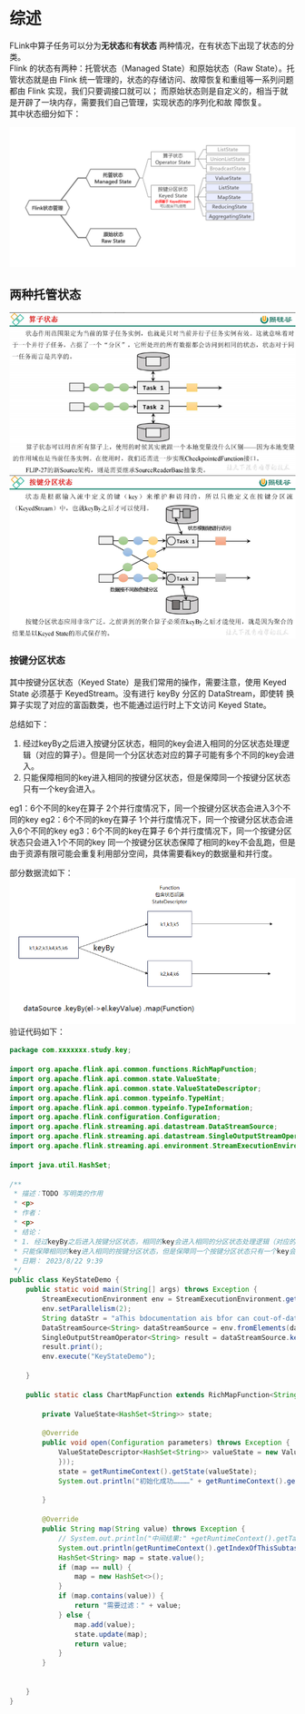 # 综述
FLink中算子任务可以分为**无状态**和**有状态** 两种情况，在有状态下出现了状态的分类。  
Flink 的状态有两种：托管状态（Managed State）和原始状态（Raw State）。托管状态就是由 Flink
统一管理的，状态的存储访问、故障恢复和重组等一系列问题都由 Flink 实现，我们只要调接口就可以；
而原始状态则是自定义的，相当于就是开辟了一块内存，需要我们自己管理，实现状态的序列化和故
障恢复。  
其中状态细分如下：  

![img.png](images/EE6B372C599841919F639474AEDAF1A9.png)
## 两种托管状态
![img.png](images/C4853CB2CDA04CD38641EDAA776F04FF.png)
![img_1.png](images/1046DDF2B4E5417CBE0FE0732464DD72.png)
### 按键分区状态
其中按键分区状态（Keyed State）是我们常用的操作，需要注意，使用 Keyed State 必须基于 KeyedStream。没有进行 keyBy 分区的 DataStream，即使转
换算子实现了对应的富函数类，也不能通过运行时上下文访问 Keyed State。

总结如下：
1. 经过keyBy之后进入按键分区状态，相同的key会进入相同的分区状态处理逻辑（对应的算子）。但是同一个分区状态对应的算子可能有多个不同的key会进入。
2. 只能保障相同的key进入相同的按键分区状态，但是保障同一个按键分区状态只有一个key会进入。
 
eg1：6个不同的key在算子 2个并行度情况下，同一个按键分区状态会进入3个不同的key
eg2：6个不同的key在算子 1个并行度情况下，同一个按键分区状态会进入6个不同的key
eg3：6个不同的key在算子 6个并行度情况下，同一个按键分区状态只会进入1个不同的key
同一个按键分区状态保障了相同的key不会乱跑，但是由于资源有限可能会重复利用部分空间，具体需要看key的数据量和并行度。

部分数据流如下：
![img.png](images/85D9CED1B2534DE497D0564D96B0B81E.png)
验证代码如下：
```java
package com.xxxxxxx.study.key;

import org.apache.flink.api.common.functions.RichMapFunction;
import org.apache.flink.api.common.state.ValueState;
import org.apache.flink.api.common.state.ValueStateDescriptor;
import org.apache.flink.api.common.typeinfo.TypeHint;
import org.apache.flink.api.common.typeinfo.TypeInformation;
import org.apache.flink.configuration.Configuration;
import org.apache.flink.streaming.api.datastream.DataStreamSource;
import org.apache.flink.streaming.api.datastream.SingleOutputStreamOperator;
import org.apache.flink.streaming.api.environment.StreamExecutionEnvironment;

import java.util.HashSet;

/**
 * 描述：TODO 写明类的作用
 * <p>
 * 作者： 
 * <p>
 * 结论：
 * 1. 经过keyBy之后进入按键分区状态，相同的key会进入相同的分区状态处理逻辑（对应的算子）。但是同一个分区状态对应的算子可能有多个不同的key会进入。
 * 只能保障相同的key进入相同的按键分区状态，但是保障同一个按键分区状态只有一个key会进入，eg：6个不同的key在算子 2个并行度情况下，每个算子会进入3个不同的key
 * 日期： 2023/8/22 9:39
 */
public class KeyStateDemo {
    public static void main(String[] args) throws Exception {
        StreamExecutionEnvironment env = StreamExecutionEnvironment.getExecutionEnvironment();
        env.setParallelism(2);
        String dataStr = "aThis bdocumentation ais bfor can cout-of-date cversiona dof dApache aFlink bWe arecommend byou ause bthe alatest bstable aversion";
        DataStreamSource<String> dataStreamSource = env.fromElements(dataStr.split(" "));
        SingleOutputStreamOperator<String> result = dataStreamSource.keyBy(el -> el.toLowerCase().charAt(0)).map(new ChartMapFunction());
        result.print();
        env.execute("KeyStateDemo");

    }

    public static class ChartMapFunction extends RichMapFunction<String, String> {

        private ValueState<HashSet<String>> state;

        @Override
        public void open(Configuration parameters) throws Exception {
            ValueStateDescriptor<HashSet<String>> valueState = new ValueStateDescriptor<>("hashSet-container", TypeInformation.of(new TypeHint<HashSet<String>>() {
            }));
            state = getRuntimeContext().getState(valueState);
            System.out.println("初始化成功…………" + getRuntimeContext().getIndexOfThisSubtask() + "state对象为：" + state);

        }

        @Override
        public String map(String value) throws Exception {
            // System.out.println("中间结果:" +getRuntimeContext().getTaskNameWithSubtasks()+ value);
            System.out.println(getRuntimeContext().getIndexOfThisSubtask()+"开始处理："+value);
            HashSet<String> map = state.value();
            if (map == null) {
                map = new HashSet<>();
            }
            if (map.contains(value)) {
                return "需要过滤：" + value;
            } else {
                map.add(value);
                state.update(map);
                return value;
            }
        }


    }
}

```


